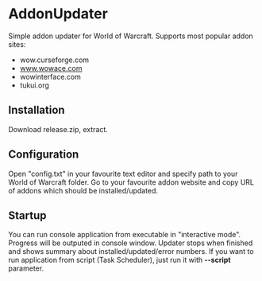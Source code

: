 # AddonUpdater
Simple addon updater for World of Warcraft. Supports most popular addon sites:
* wow.curseforge.com
* www.wowace.com
* wowinterface.com
* tukui.org

## Installation
Download release.zip, extract.

## Configuration
Open "config.txt" in your favourite text editor and specify path to your World of Warcraft folder.
Go to your favourite addon website and copy URL of addons which should be installed/updated.

## Startup
You can run console application from executable in "interactive mode". Progress will be outputed in console window. Updater stops when finished and shows summary about installed/updated/error numbers.
If you want to run application from script (Task Scheduler), just run it with **--script** parameter.
